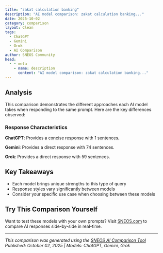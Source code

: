 ```yaml
---
title: "zakat calculation banking"
description: "AI model comparison: zakat calculation banking..."
date: 2025-10-02
category: comparison
layout: Clean
tags:
  - ChatGPT
  - Gemini
  - Grok
  - AI Comparison
author: SNEOS Community
head:
  - - meta
    - name: description
      content: "AI model comparison: zakat calculation banking..."
---
```


<ChatComparison
  title="zakat calculation banking"
  prompt="zakat calculation banking"
  :responses='{
    "ChatGPT": "Error calling OpenAI API.",
    "Gemini": "Zakat on bank deposits is generally calculated on the balance you have in your account that has been held for a full lunar year (Hawl). Here\u0027s a breakdown of the process, considering different types of accounts and common scenarios:\n\n**1. Types of Accounts \u0026 Zakat Applicability:**\n\n*   **Savings Accounts:** Generally, Zakat *is* applicable on the balance in savings accounts that meet the Nisab and Hawl conditions.\n*   **Checking Accounts (Current Accounts):** Zakat *is* applicable if the balance is maintained above the Nisab for a full lunar year. Even if the balance fluctuates, if it generally stays above the Nisab, zakat is due on the lowest balance reached during the year.\n*   **Term Deposits/Fixed Deposits/Certificates of Deposit:** Zakat *is* applicable on the matured amount (principal \u002B accrued profit) if it has been held for a lunar year.\n*   **Retirement Accounts (e.g., 401k, IRA - if applicable under your local Islamic rulings):** This is a complex area. Opinions differ among scholars:\n    *   Some say zakat is due annually on the entire balance if you have access to it, even if you haven\u0027t withdrawn it.\n    *   Others say zakat is due only when you withdraw the money. In this case, you would pay zakat on the withdrawn amount for the year it is withdrawn, even if it had been accumulating for many years prior.\n    *   A third opinion is to pay Zakat on it whenever you are able to access it.\n\n**2. Key Concepts:**\n\n*   **Nisab (Threshold):** This is the minimum amount of wealth one must possess before Zakat becomes obligatory. It\u0027s based on the value of either gold or silver.  You use whichever is lower.\n    *   **Gold Standard:** Approximately 87.48 grams (2.81 troy ounces) of pure gold.  Find the current market value of gold per gram/ounce and multiply by 87.48 grams.\n    *   **Silver Standard:** Approximately 612.36 grams (19.72 troy ounces) of pure silver. Find the current market value of silver per gram/ounce and multiply by 612.36 grams.\n*   **Hawl (Lunar Year):** A complete Islamic lunar year, which is approximately 354 days. Zakat is due on wealth that has been in your possession for a full Hawl.\n\n**3. Calculation Steps:**\n\n1.  **Determine the Nisab:** Find the current market value of gold and silver and calculate the Nisab value using both standards.  Use the *lower* of the two values as your Nisab.\n\n2.  **Calculate Zakat-able Assets:**  Add up the balances in all your bank accounts (savings, checking, term deposits, etc.) that meet the criteria mentioned above.  Include any other zakat-able assets you own (cash, gold, silver, business inventory, etc.).\n\n3.  **Deduct Liabilities (Debts):**  *Some scholars* allow you to deduct immediate, payable debts from your zakat-able assets *before* calculating zakat.  This is a complex issue with varying opinions.  Consult with a knowledgeable scholar.  Examples of deductible debts might include:\n    *   Overdue bills (utilities, rent, etc.)\n    *   Short-term loans that are due soon.\n    *   Credit card balances that you intend to pay off quickly.\n    *   *Mortgages are a more complex issue and opinions vary greatly.*\n    *   *Long-term loans are generally *not* deducted, but again, consult a scholar.*\n\n4.  **Compare to Nisab:** If your total zakat-able assets (after deducting allowed liabilities) are *equal to or greater* than the Nisab, then you are obligated to pay Zakat.\n\n5.  **Calculate Zakat Amount:**  Multiply your total zakat-able assets (after deductions) by 2.5% (1/40th).\n\n**Example:**\n\n*   Let\u0027s say the Nisab (based on the *lower* of gold or silver value) is $4,000.\n*   You have:\n    *   Savings Account: $6,000\n    *   Checking Account: $1,000\n    *   Term Deposit: $3,000\n*   Total Zakat-able Assets: $6,000 \u002B $1,000 \u002B $3,000 = $10,000\n*   You have outstanding credit card debt of $500 (deductible, according to *some* scholars).\n*   Adjusted Zakat-able Assets: $10,000 - $500 = $9,500\n*   Since $9,500 is greater than the Nisab of $4,000, you are obligated to pay Zakat.\n*   Zakat Amount: $9,500 * 0.025 = $237.50\n\n**Important Considerations \u0026 Caveats:**\n\n*   **Lunar vs. Solar Year:** Zakat is based on the *lunar* year (approximately 354 days). If you are using a solar year for tracking, you may need to adjust the Hawl calculation.  Many online zakat calculators will handle this conversion.\n*   **Fluctuating Balances:** As mentioned earlier, if your account balance fluctuates throughout the year, some scholars advise calculating Zakat on the *lowest* balance held during the year, as long as it stayed above the Nisab. Others say you should pay Zakat on your end-of-year balance.  Consult with a scholar for guidance.\n*   **Intention (Niyyah):** It is essential to have the intention (Niyyah) to pay Zakat for the sake of Allah when you are giving it.\n*   **Scholarly Differences:** There are differences of opinion among Islamic scholars on various aspects of Zakat calculation, particularly regarding deductions, retirement accounts, and fluctuating balances.  *It is crucial to consult with a knowledgeable and trusted Islamic scholar or religious authority to get personalized guidance based on your specific circumstances and the accepted rulings in your region.*\n*   **Zakat Calculators:** Many online Zakat calculators can help with the calculations, but they should be used as a guide, not as a substitute for consulting with a scholar.  Make sure the calculator is using the correct Nisab value and allows for appropriate deductions based on your scholar\u0027s advice.\n*   **Record Keeping:** Maintain accurate records of your assets, liabilities, and Zakat payments for future reference.\n*   **Where to Pay Zakat:** Zakat can be paid to eligible recipients, such as the poor, the needy, those in debt, or organizations that work to support these individuals according to Islamic guidelines.\n\n**Disclaimer:** I am an AI chatbot and cannot provide religious or financial advice. This information is for general guidance only. You must consult with qualified Islamic scholars and financial professionals for personalized advice.\n",
    "Grok": "Zakat is an obligatory form of charity in Islam, representing one of the Five Pillars. It is a religious duty for Muslims to pay Zakat on their wealth if it meets certain conditions, such as reaching the nisab threshold (a minimum amount of wealth) and being held for a full lunar year (hawl). When it comes to banking and Zakat calculation, this usually refers to the Zakat due on savings, investments, or other financial assets held in banks.\n\nHere\u2019s a detailed guide on how to calculate Zakat in the context of banking:\n\n---\n\n### 1. Determine if Zakat is Due\nZakat is due on wealth if:\n- **Nisab Threshold is Met**: Your total wealth (including savings, investments, gold, silver, etc.) is equal to or exceeds the nisab value. The nisab is equivalent to the value of 85 grams of gold or 595 grams of silver (whichever is lower at the time of calculation). As of recent years, the nisab is often calculated based on the silver value, as it tends to be lower.\n- **Hawl (One Lunar Year)**: The wealth must have been in your possession for one full lunar year (approximately 354 days).\n\n---\n\n### 2. Identify Zakatable Assets in Banking\nIn the context of banking, the following assets are typically subject to Zakat:\n- **Savings in Bank Accounts**: Cash held in savings or current accounts.\n- **Fixed Deposits**: Money in fixed or term deposits.\n- **Investments**: Profits or returns from Islamic or conventional investments (if they are halal and meet the nisab and hawl criteria). For conventional investments, any impermissible income (like interest) must be purified by giving it away to charity without counting it as Zakat.\n- **Shares and Stocks**: If held for investment purposes, Zakat is calculated on their market value. If held for trading, the entire value is zakatable.\n\n**Note**: Loans given out (money you are owed) may also be zakatable if there is a reasonable expectation of recovering it.\n\n---\n\n### 3. Exclude Non-Zakatable Items\nThe following are generally not subject to Zakat:\n- **Personal Use Items**: Wealth used for personal needs (e.g., house, car, clothing) is not zakatable.\n- **Interest Income**: In conventional banking, interest (riba) is impermissible in Islam. If you have received interest, it must be given away as charity without counting it as Zakat or part of your wealth.\n- **Debts Owed**: If you have debts, some scholars allow you to deduct the amount of debt from your zakatable wealth when calculating Zakat. Consult a scholar for clarity on your specific situation.\n\n---\n\n### 4. Calculate Your Total Zakatable Wealth\n- Add up the value of all zakatable assets (savings, investments, etc.) held in bank accounts or elsewhere.\n- Deduct any debts or liabilities (if applicable, based on scholarly opinion).\n\n**Formula for Zakatable Wealth:**\nTotal Zakatable Wealth = (Cash in Bank \u002B Investments \u002B Shares \u002B Other Zakatable Assets) - (Debts Owed, if deductible)\n\n---\n\n### 5. Check if Your Wealth Meets the Nisab\n- Compare your total zakatable wealth to the nisab threshold.\n- You can check the current nisab value based on the price of gold or silver. Many Islamic organizations or Zakat calculators provide the updated nisab value.\n- For example, if the nisab (based on silver) is $300 USD, and your zakatable wealth is $500 USD, Zakat is due.\n\n---\n\n### 6. Calculate Zakat Amount\n- Zakat is 2.5% (or 1/40th) of your total zakatable wealth.\n- **Formula**: Zakat = Total Zakatable Wealth \u00D7 0.025\n\n**Example Calculation**:\n- Total savings in bank: $10,000\n- Nisab (hypothetical): $300\n- Since $10,000 \u003E $300, Zakat is due.\n- Zakat = $10,000 \u00D7 0.025 = $250\n\n---\n\n### 7. Pay Zakat\n- Zakat must be paid to eligible recipients as defined in the Quran (Surah At-Tawbah 9:60), including the poor, needy, and others in specific categories.\n- You can pay Zakat directly to individuals or through Islamic charities and organizations.\n\n---\n\n### Additional Notes on Banking and Zakat\n1. **Conventional vs. Islamic Banking**:\n   - In conventional banking, interest earned is not zakatable, as it is considered haram (forbidden). It should be purified by giving it away to charity (not as Zakat).\n   - In Islamic banking, profits from halal investments or accounts are zakatable if they meet the nisab and hawl conditions.\n2. **Zakat on Loans**:\n   - If you have taken a loan, consult a scholar on whether it can be deducted from your zakatable wealth.\n   - If you have given a loan, Zakat is due on it only if you expect to recover it.\n3. **Zakat Calculators**:\n   - Many Islamic organizations and apps provide Zakat calculators to help you determine the amount due based on your bank savings and other assets.\n\n---\n\n### Practical Tips\n- Maintain a record of your wealth and note the lunar year (hawl) to ensure accurate calculation.\n- Use the services of local mosques, Islamic scholars, or Zakat organizations for guidance.\n- Regularly check the nisab value, as it fluctuates with gold and silver prices.\n\nIf you have specific banking products or complex financial assets (e.g., stocks, cryptocurrencies, or retirement funds), it\u2019s advisable to consult a knowledgeable scholar or Islamic financial advisor for tailored advice."
  }'
  published-date="09:02"
/>

## Analysis

This comparison demonstrates the different approaches each AI model takes when responding to the same prompt. Here are the key differences observed:

### Response Characteristics

**ChatGPT**: Provides a concise response with 1 sentences. 

**Gemini**: Provides a direct response with 74 sentences. 

**Grok**: Provides a direct response with 59 sentences. 

## Key Takeaways

- Each model brings unique strengths to this type of query
- Response styles vary significantly between models
- Consider your specific use case when choosing between these models

## Try This Comparison Yourself

Want to test these models with your own prompts? Visit [SNEOS.com](https://sneos.com) to compare AI responses side-by-side in real-time.

---

*This comparison was generated using the [SNEOS AI Comparison Tool](https://sneos.com)*
*Published: October 02, 2025 | Models: ChatGPT, Gemini, Grok*
